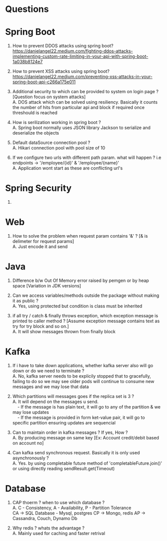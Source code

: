 # Questions

# Spring Boot
1. How to prevent DDOS attacks using spring boot? </br>
   https://danielangel22.medium.com/fighting-ddos-attacks-implementing-custom-rate-limiting-in-your-api-with-spring-boot-1a038b8124e7

2. How to prevent XSS attacks using spring boot? </br>
   https://danielangel22.medium.com/preventing-xss-attacks-in-your-spring-boot-api-c266a175e011   

3. Additional security to which can be provided to system on login page ? [Question focus on system attacks] <br>
A. DOS attack which can be solved using resiliency. Basically it counts the number of hits from particular api and block if required once threshould is reached

4. How is serilization working in spring boot ? <br>
A. Spring boot normally uses JSON library Jackson to serialize and deserialize the objects

5. Default dataSource connection pool ? <br>
A. Hikari connection pool with pool size of 10

6. If we configure two urls with different path param. what will happen ? 
i.e endpoints -> '/employee/{id}' & '/employee/{name}' <br>
A. Application wont start as these are conflicting url's

# Spring Security
1. 

# Web
1. How to solve the problem when request param contains '&' ? [& is delimeter for request params] <br>
A. Just encode it and send

# Java
1. Difference b/w Out Of Memory error raised by pemgen or by heap space [Variation in JDK versions]

2. Can we access variables/methods outside the package without making it as public ? <br>
A. Yes, using protected but condition is class must be inherited 

3. if all try / catch & finally throws exception, which exception message is printed to caller method ? [Assume exception message contains text as try for try block and so on.] <br>
A. It will show messages thrown from finally block

# Kafka
1. If i have to take down applications, whether kafka server also will go down or do we need to terminate ? <br>
A. No, kafka server needs to be explicily stopped that to gracefully, failing to do so we may see older pods will continue to consume new messages and we may lose that data  

2. Which partitions will messages goes if the replica set is 3 ? <br>
A. It will depend on the messages u send. <br>
  &nbsp;&nbsp;&nbsp; - If the message is has plain text, it will go to any of the partition & we may lose updates <br>
  &nbsp;&nbsp;&nbsp; - If the message is provided in form ket-value pair, it will go to specific partition ensuring updates are sequencial  

3. Can to maintain order in kafka messages ? If yes, How ? <br>
A. By producing message on same key [Ex: Account credit/debit based on account no] 

4. Can kafka send synchronous request. Basically it is only used asynchronously ? <br>
A. Yes. by using completable future method of 'completableFuture.join()' or  using directly reading sendResult.get(Timeout)

# Database
1.  CAP thoerm ? when to use which database ? <br>
A. C - Consistency, A - Availability, P - Partition Tolerance <br>
CA -> SQL Database - Mysql, postgres
CP -> Mongo, redis
AP -> Cassandra, Couch, Dynamo Db

3. Why redis ? whats the advantage ? <br>
A. Mainly used for caching and faster retrival
